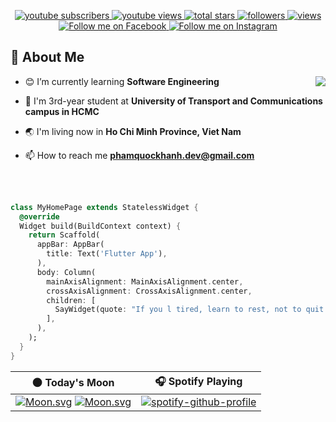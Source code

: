 <!-- View counter - https://github.com/DenverCoder1/Simple-View-Counter -->
<p align="center">
  <a target="_blank" href="https://www.youtube.com/@phamquockhanh7352">
    <img alt="youtube subscribers" title="Subscribe to my YouTube channel" src="https://img.shields.io/youtube/channel/subscribers/UCNhi5NBlMT7V09MzuwD85Aw?style=for-the-badge&logo=youtube&labelColor=CE4630&color=E05D44"/>
  </a>
  <a target="_blank" href="https://www.youtube.com/@phamquockhanh7352">
    <img alt="youtube views" title="YouTube views" src="https://img.shields.io/youtube/channel/views/UCNhi5NBlMT7V09MzuwD85Aw?style=for-the-badge&logo=youtube&labelColor=C79600&color=E1AD0E"/>
  </a>
  <a target="_blank" href="https://github.com/khanhrukachi?tab=repositories&sort=stargazers">
    <img alt="total stars" title="Total stars on GitHub" src="https://custom-icon-badges.demolab.com/github/stars/khanhrukachi?color=55960c&style=for-the-badge&labelColor=488207&logo=star"/>
  </a>
  <a target="_blank" href="https://github.com/khanhrukachi?tab=followers">
    <img alt="followers" title="Follow me on Github" src="https://custom-icon-badges.demolab.com/github/followers/khanhrukachi?color=236ad3&labelColor=1155ba&style=for-the-badge&logo=person-add&label=Follow&logoColor=white"/>
  </a>
  <a target="_blank" href="https://github.com/khanhrukachi">
    <img alt="views" title="GitHub profile views" src="https://komarev.com/ghpvc/?username=khanhrukachi&color=7C007C&labelColor=640464&style=for-the-badge&label=Visitors&&base=1000"/>
  </a>
</br>
  <a href="https://www.facebook.com/phamquockhanh7352/" target="_blank">
    <img alt="Follow me on Facebook" src="https://img.shields.io/badge/Follow%20me%20on-Facebook-blue?style=for-the-badge&logo=facebook">
  </a>
  <a href="https://www.instagram.com/pqk_7352/" target="_blank">
    <img alt="Follow me on Instagram" src="https://img.shields.io/badge/Follow%20me%20on-Instagram-pink?style=for-the-badge&logo=instagram">
  </a>
</p>



## 💫 About Me
<img src="/resource/gif/Developer.gif" align="right"/>

- 😊 I’m currently learning **Software Engineering** 

- 🌱 I'm 3rd-year student at **University of Transport and Communications campus in HCMC**

- 🌏 I'm living now in **Ho Chi Minh Province, Viet Nam**

- 📫 How to reach me **phamquockhanh.dev@gmail.com**

<br>
<br>

```dart
class MyHomePage extends StatelessWidget {
  @override
  Widget build(BuildContext context) {
    return Scaffold(
      appBar: AppBar(
        title: Text('Flutter App'),
      ),
      body: Column(
        mainAxisAlignment: MainAxisAlignment.center,
        crossAxisAlignment: CrossAxisAlignment.center,
        children: [
          SayWidget(quote: "If you l tired, learn to rest, not to quit."),
        ],
      ),
    );
  }
}

```

<div align="center">

|**🌑 Today's Moon**|**🎧 Spotify Playing**|
|:---:|:---:|
|[![Moon.svg](https://moon-svg.minung.dev/moon.svg?theme=ray&rotate=0)](https://moon-svg.minung.dev) [![Moon.svg](https://moon-svg.minung.dev/moon.svg?theme=basic&rotate=0)](https://moon-svg.minung.dev)|[![spotify-github-profile](https://spotify-github-profile.vercel.app/api/view?uid=pits56ip4lozpoo0xzvyti5w2&cover_image=true&theme=natemoo-re&show_offline=false&interchange=false)](https://open.spotify.com/user/pits56ip4lozpoo0xzvyti5w2)|

</div>
